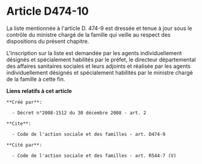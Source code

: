 # Article D474-10

La liste mentionnée à l'article D. 474-9 est dressée et tenue à jour sous le contrôle du ministre chargé de la famille qui
veille au respect des dispositions du présent chapitre.

L'inscription sur la liste est demandée par les agents individuellement désignés et spécialement habilités par le préfet, le
directeur départemental des affaires sanitaires sociales et leurs adjoints et réalisée par les agents individuellement
désignés et spécialement habilités par le ministre chargé de la famille à cette fin.

**Liens relatifs à cet article**

	**Créé par**:

	  - Décret n°2008-1512 du 30 décembre 2008 - art. 2

	**Cite**:

	  - Code de l'action sociale et des familles - art. D474-9

	**Cité par**:

	  - Code de l'action sociale et des familles - art. R544-7 (V)
